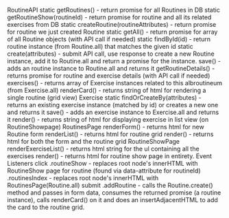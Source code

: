 RoutineAPI
static getRoutines() - return promise for all Routines in DB
static getRoutineShow(routineId) - return promise for routine and all its related exercises from DB
static createRoutine(routineAttributes) - return promise for routine we just created
Routine
static getAll() - return promise for array of all Routine objects (with API call if needed)
static findById(id) - return routine instance (from Routine.all) that matches the given id
static create(attributes) - submit API call, use response to create a new Routine instance, add it to Routine.all and return a promise for the instance.
save() - adds an routine instance to Routine.all and returns it
getRoutineDetails() - returns promise for routine and exercise details (with API call if needed)
exercises() - returns array of Exercise instances related to this albroutineum (from Exercise.all)
renderCard() - returns string of html for rendering a single routine (grid view)
Exercise
static findOrCreateBy(attributes) - returns an existing exercise instance (matched by id) or creates a new one and returns it
save() - adds an exercise instance to Exercise.all and returns it
render() - returns string of html for displaying exercise in list view (on RoutineShowpage)
RoutinesPage
renderForm() - returns html for new Routine form
renderList() - returns html for routine grid
render() - returns html for both the form and the routine grid
RoutineShowPage
renderExerciseList() - returns html string for the ul containing all the exercises
render() - returns html for routine show page in entirety.
Event Listeners
click
.routineShow - replaces root node's innerHTML with RoutineShow page for routine (found via data-attribute for routineId)
.routinesIndex - replaces root node's innerHTML with RoutinesPage(Routine.all)
submit
.addRoutine - calls the Routine.create() method and passes in form data, consumes the returned promise (a routine instance), calls renderCard() on it and does an insertAdjacentHTML to add the card to the routine grid.
